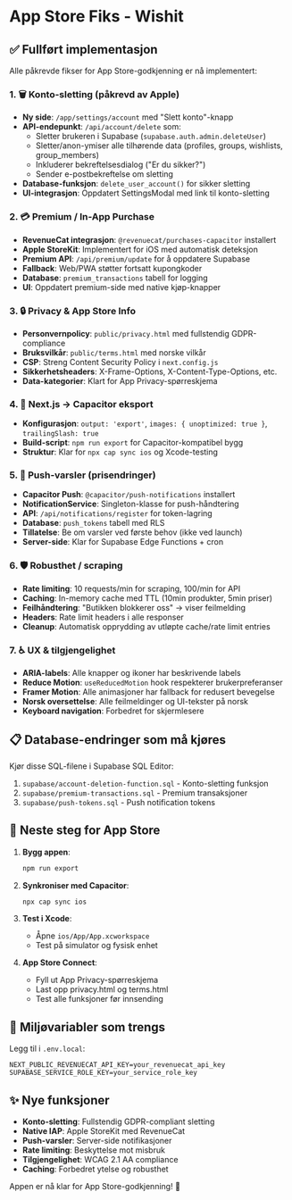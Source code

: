 # App Store Fiks - Wishit

## ✅ Fullført implementasjon

Alle påkrevde fikser for App Store-godkjenning er nå implementert:

### 1. 🗑️ Konto-sletting (påkrevd av Apple)
- **Ny side**: `/app/settings/account` med "Slett konto"-knapp
- **API-endepunkt**: `/api/account/delete` som:
  - Sletter brukeren i Supabase (`supabase.auth.admin.deleteUser`)
  - Sletter/anon-ymiser alle tilhørende data (profiles, groups, wishlists, group_members)
  - Inkluderer bekreftelsesdialog ("Er du sikker?")
  - Sender e-postbekreftelse om sletting
- **Database-funksjon**: `delete_user_account()` for sikker sletting
- **UI-integrasjon**: Oppdatert SettingsModal med link til konto-sletting

### 2. 💳 Premium / In-App Purchase
- **RevenueCat integrasjon**: `@revenuecat/purchases-capacitor` installert
- **Apple StoreKit**: Implementert for iOS med automatisk deteksjon
- **Premium API**: `/api/premium/update` for å oppdatere Supabase
- **Fallback**: Web/PWA støtter fortsatt kupongkoder
- **Database**: `premium_transactions` tabell for logging
- **UI**: Oppdatert premium-side med native kjøp-knapper

### 3. 🔒 Privacy & App Store Info
- **Personvernpolicy**: `public/privacy.html` med fullstendig GDPR-compliance
- **Bruksvilkår**: `public/terms.html` med norske vilkår
- **CSP**: Streng Content Security Policy i `next.config.js`
- **Sikkerhetsheaders**: X-Frame-Options, X-Content-Type-Options, etc.
- **Data-kategorier**: Klart for App Privacy-spørreskjema

### 4. 📱 Next.js → Capacitor eksport
- **Konfigurasjon**: `output: 'export'`, `images: { unoptimized: true }`, `trailingSlash: true`
- **Build-script**: `npm run export` for Capacitor-kompatibel bygg
- **Struktur**: Klar for `npx cap sync ios` og Xcode-testing

### 5. 🔔 Push-varsler (prisendringer)
- **Capacitor Push**: `@capacitor/push-notifications` installert
- **NotificationService**: Singleton-klasse for push-håndtering
- **API**: `/api/notifications/register` for token-lagring
- **Database**: `push_tokens` tabell med RLS
- **Tillatelse**: Be om varsler ved første behov (ikke ved launch)
- **Server-side**: Klar for Supabase Edge Functions + cron

### 6. 🛡️ Robusthet / scraping
- **Rate limiting**: 10 requests/min for scraping, 100/min for API
- **Caching**: In-memory cache med TTL (10min produkter, 5min priser)
- **Feilhåndtering**: "Butikken blokkerer oss" → viser feilmelding
- **Headers**: Rate limit headers i alle responser
- **Cleanup**: Automatisk opprydding av utløpte cache/rate limit entries

### 7. ♿ UX & tilgjengelighet
- **ARIA-labels**: Alle knapper og ikoner har beskrivende labels
- **Reduce Motion**: `useReducedMotion` hook respekterer brukerpreferanser
- **Framer Motion**: Alle animasjoner har fallback for redusert bevegelse
- **Norsk oversettelse**: Alle feilmeldinger og UI-tekster på norsk
- **Keyboard navigation**: Forbedret for skjermlesere

## 📋 Database-endringer som må kjøres

Kjør disse SQL-filene i Supabase SQL Editor:

1. `supabase/account-deletion-function.sql` - Konto-sletting funksjon
2. `supabase/premium-transactions.sql` - Premium transaksjoner
3. `supabase/push-tokens.sql` - Push notification tokens

## 🚀 Neste steg for App Store

1. **Bygg appen**:
   ```bash
   npm run export
   ```

2. **Synkroniser med Capacitor**:
   ```bash
   npx cap sync ios
   ```

3. **Test i Xcode**:
   - Åpne `ios/App/App.xcworkspace`
   - Test på simulator og fysisk enhet

4. **App Store Connect**:
   - Fyll ut App Privacy-spørreskjema
   - Last opp privacy.html og terms.html
   - Test alle funksjoner før innsending

## 🔧 Miljøvariabler som trengs

Legg til i `.env.local`:
```
NEXT_PUBLIC_REVENUECAT_API_KEY=your_revenuecat_api_key
SUPABASE_SERVICE_ROLE_KEY=your_service_role_key
```

## ✨ Nye funksjoner

- **Konto-sletting**: Fullstendig GDPR-compliant sletting
- **Native IAP**: Apple StoreKit med RevenueCat
- **Push-varsler**: Server-side notifikasjoner
- **Rate limiting**: Beskyttelse mot misbruk
- **Tilgjengelighet**: WCAG 2.1 AA compliance
- **Caching**: Forbedret ytelse og robusthet

Appen er nå klar for App Store-godkjenning! 🎉
